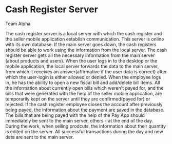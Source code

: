 # Cash Register Server

Team Alpha

The cash register server is a local server with which the cash register and the seller mobile application establish communication. This server is online with its own database. If the main server goes down, the cash registers should be able to work using the information from the local server. The cash register server gets all the necessary information from the main server (about products and users). When the user logs in to the desktop or the mobile application, the local server forwards the data to the main server, from which it receives an answer(affirmative if the user data is correct) after which the user-login is either allowed or denied. When the employee logs in, he has the ability to open a new fiscal bill and add/delete bill items. All the information about currently open bills which weren't payed for, and the bills that were generated with the help of the seller mobile application, are temporarily kept on the server until they are confirmed(payed for) or rejected. If the cash register employee closes the account after previously being payed, the information about the payment are saved in the database. The bills that are being payed with the help of the Pay App should immediately be sent to the main server, others - at the end of the day. During the work, when selling prodcuts, the information about their quantity is edited on the server. All successful transactions during the day and new data are sent to the main server.

